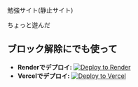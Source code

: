 <p>勉強サイト(静止サイト)</p>
ちょっと遊んだ<br>
    
## ブロック解除にでも使って

- **Renderでデプロイ:** [![Deploy to Render](https://render.com/images/deploy-to-render-button.svg)](https://render.com/deploy)
- **Vercelでデプロイ:** [![Deploy to Vercel](https://vercel.com/button)](https://vercel.com/import/project?template=https://github.com/your-username/your-repo)
